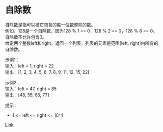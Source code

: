 <h1>自除数</h1>

自除数是指可以被它包含的每一位数整除的数。</br>
例如，128是一个自除数，因为128 % 1 == 0，128 % 2 == 0，128 % 8 == 0。</br>
自除数不允许包含0。</br>
给定两个整数left和right，返回一个列表，列表的元素是范围[left, right]内所有的自除数。</br>

示例1：</br>
输入：left = 1, right = 22</br>
输出：[1, 2, 3, 4, 5, 6, 7, 8, 9, 11, 12, 15, 22]</br>

示例2:</br>
输入：left = 47, right = 85</br>
输出：[48, 55, 66, 77]</br>

提示：
- 1 <= left <= right <= 10^4

[Link](https://leetcode-cn.com/problems/self-dividing-numbers/)